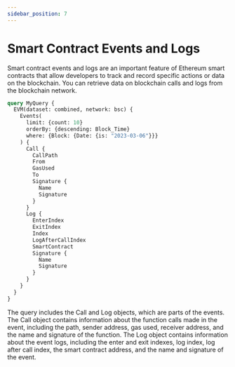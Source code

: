 ```yaml
---
sidebar_position: 7
---
```


# Smart Contract Events and Logs

Smart contract events and logs are an important feature of Ethereum smart contracts that allow developers to track and record specific actions or data on the blockchain.
You can retrieve data on blockchain calls and logs from the blockchain network.

```graphql
query MyQuery {
  EVM(dataset: combined, network: bsc) {
    Events(
      limit: {count: 10}
      orderBy: {descending: Block_Time}
      where: {Block: {Date: {is: "2023-03-06"}}}
    ) {
      Call {
        CallPath
        From
        GasUsed
        To
        Signature {
          Name
          Signature
        }
      }
      Log {
        EnterIndex
        ExitIndex
        Index
        LogAfterCallIndex
        SmartContract
        Signature {
          Name
          Signature
        }
      }
    }
  }
}
```

The query includes the Call and Log objects, which are parts of the events. The Call object contains information about the function calls made in the event, including the path, sender address, gas used, receiver address, and the name and signature of the function. The Log object contains information about the event logs, including the enter and exit indexes, log index, log after call index, the smart contract address, and the name and signature of the event.
